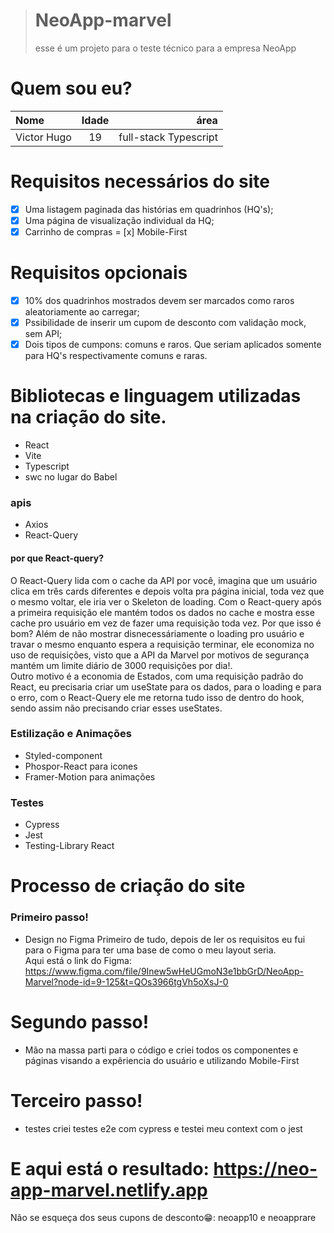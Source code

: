 > # **NeoApp-marvel**
>
> esse é um projeto para o teste técnico para a empresa NeoApp
> 

# Quem sou eu? 

|Nome|Idade| área|
|:---| :---: | ---:| 
|Victor Hugo|19|full-stack Typescript|

# Requisitos necessários do site

- [x] Uma listagem paginada das histórias em quadrinhos (HQ's);
- [x] Uma página de visualização individual da HQ;
- [x] Carrinho de compras
= [x] Mobile-First

# Requisitos opcionais

- [x] 10% dos quadrinhos mostrados devem ser marcados como raros aleatoriamente ao carregar;
- [x] Pssibilidade de inserir um cupom de desconto com validação mock, sem API;
- [x] Dois tipos de cumpons: comuns e raros. Que seriam aplicados somente para HQ's respectivamente comuns e raras.

# Bibliotecas e linguagem utilizadas na criação do site.
- React
- Vite
- Typescript
- swc no lugar do Babel

### apis
- Axios
- React-Query

#### por que React-query?
O React-Query lida com o cache da API por você, imagina que um usuário clica em três cards diferentes e depois volta pra página inicial, toda vez que o mesmo voltar, ele iria ver o Skeleton de loading. Com o React-query após a primeira requisição ele mantém todos os dados no cache e mostra esse cache pro usuário em vez de fazer uma requisição toda vez. Por que isso é bom? Além de não mostrar disnecessáriamente o loading pro usuário e travar o mesmo enquanto espera a requisição terminar, ele economiza no uso de requisições, visto que a API da Marvel por motivos de segurança mantém um limite diário de 3000 requisições por dia!.<br>
Outro motivo  é a economia de Estados, com uma requisição padrão do React, eu precisaria criar um useState para os dados, para o loading e para o erro, com o React-Query ele me retorna tudo isso de dentro do hook, sendo assim não precisando criar esses useStates.
  
### Estilização e Animações
- Styled-component
- Phospor-React para icones
- Framer-Motion para animações

### Testes
- Cypress
- Jest
- Testing-Library React

# Processo de criação do site

### Primeiro passo!
- Design no Figma
Primeiro de tudo, depois de ler os requisitos eu fui para o Figma para ter uma base de como o meu layout seria.<br>
Aqui está o link do Figma: https://www.figma.com/file/9Inew5wHeUGmoN3e1bbGrD/NeoApp-Marvel?node-id=9-125&t=QOs3966tgVh5oXsJ-0

# Segundo passo!
- Mão na massa
parti para o código e criei todos os componentes e páginas visando a expêriencia do usuário e utilizando Mobile-First

# Terceiro passo!
- testes
criei testes e2e com cypress e testei meu context com o jest

# E aqui está o resultado: https://neo-app-marvel.netlify.app

Não se esqueça dos seus cupons de desconto😁: neoapp10 e neoapprare

